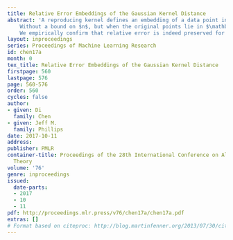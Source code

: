 ```yaml
---
title: Relative Error Embeddings of the Gaussian Kernel Distance
abstract: 'A reproducing kernel defines an embedding of a data point into an infinite dimensional reproducing kernel Hilbert space (RKHS).  The norm in this space describes a distance, which we call the kernel distance.  The random Fourier features (of Rahimi and Recht) describe an oblivious approximate mapping into finite dimensional Euclidean space that behaves similar to the RKHS.  We show in this paper that for the Gaussian kernel the Euclidean norm between these mapped to features has $(1+\varepsilon)$-relative error with respect to the kernel distance.    When there are $n$ data points, we show that $O((1/\varepsilon^2) \log n)$ dimensions of the approximate feature space are sufficient and necessary.  
	Without a bound on $n$, but when the original points lie in $\mathbb{R}^d$ and have diameter bounded by $\mathcal{M}$, then we show that $O((d/\varepsilon^2) \log \mathcal{M})$ dimensions are sufficient, and that this many are required, up to $\log(1/\varepsilon)$ factors.  
	We empirically confirm that relative error is indeed preserved for kernel PCA using these approximate feature maps.'
layout: inproceedings
series: Proceedings of Machine Learning Research
id: chen17a
month: 0
tex_title: Relative Error Embeddings of the Gaussian Kernel Distance
firstpage: 560
lastpage: 576
page: 560-576
order: 560
cycles: false
author:
- given: Di
  family: Chen
- given: Jeff M.
  family: Phillips
date: 2017-10-11
address: 
publisher: PMLR
container-title: Proceedings of the 28th International Conference on Algorithmic Learning
  Theory
volume: '76'
genre: inproceedings
issued:
  date-parts:
  - 2017
  - 10
  - 11
pdf: http://proceedings.mlr.press/v76/chen17a/chen17a.pdf
extras: []
# Format based on citeproc: http://blog.martinfenner.org/2013/07/30/citeproc-yaml-for-bibliographies/
---
```

